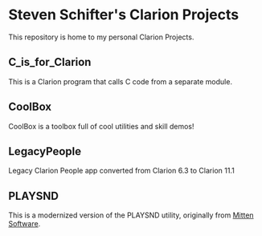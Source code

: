 # Steven Schifter's Clarion Projects
This repository is home to my personal Clarion Projects.

## C_is_for_Clarion
This is a Clarion program that calls C code from a separate module.

## CoolBox
CoolBox is a toolbox full of cool utilities and skill demos!

## LegacyPeople
Legacy Clarion People app converted from Clarion 6.3 to Clarion 11.1

## PLAYSND
This is a modernized version of the PLAYSND utility, originally from [Mitten Software](https://www.mittensoftware.com/DL/PLAYSND.ZIP).
